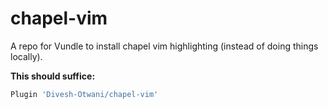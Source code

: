 # chapel-vim
A repo for Vundle to install chapel vim highlighting (instead of doing things locally).


**This should suffice:**

```bash
Plugin 'Divesh-Otwani/chapel-vim'
```




